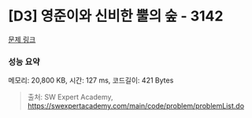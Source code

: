 # [D3] 영준이와 신비한 뿔의 숲 - 3142 

[문제 링크](https://swexpertacademy.com/main/code/problem/problemDetail.do?contestProbId=AV_6xWk6sbADFAWS) 

### 성능 요약

메모리: 20,800 KB, 시간: 127 ms, 코드길이: 421 Bytes



> 출처: SW Expert Academy, https://swexpertacademy.com/main/code/problem/problemList.do